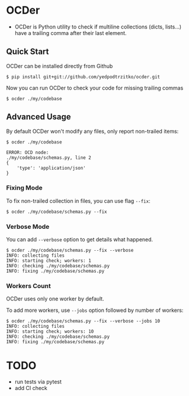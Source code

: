 # OCDer

- OCDer is Python utility to check if multiline collections (dicts, lists...)
have a trailing comma after their last element.


## Quick Start

OCDer can be installed directly from Github

```
$ pip install git+git://github.com/yedpodtrzitko/ocder.git
```

Now you can run OCDer to check your code for missing trailing commas

```
$ ocder ./my/codebase
```

## Advanced Usage

By default OCDer won't modify any files, only report non-trailed items:

```
$ ocder ./my/codebase

ERROR: OCD node:
./my/codebase/schemas.py, line 2
{
    'type': 'application/json'
}
```

### Fixing Mode

To fix non-trailed collection in files, you can use flag `--fix`:

```
$ ocder ./my/codebase/schemas.py --fix
```

### Verbose Mode

You can add `--verbose` option to get details what happened.

```
$ ocder ./my/codebase/schemas.py --fix --verbose
INFO: collecting files
INFO: starting check; workers: 1
INFO: checking ./my/codebase/schemas.py
INFO: fixing ./my/codebase/schemas.py
```

### Workers Count

OCDer uses only one worker by default.

To add more workers, use `--jobs` option followed by number of workers:

```
$ ocder ./my/codebase/schemas.py --fix --verbose --jobs 10
INFO: collecting files
INFO: starting check; workers: 10
INFO: checking ./my/codebase/schemas.py
INFO: fixing ./my/codebase/schemas.py
```



# TODO

- run tests via pytest
- add CI check
